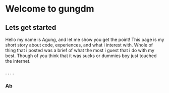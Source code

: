 # Welcome to gungdm

## Lets get started

Hello my name is Agung, and let me show you get the point!
This page is my short story about code, experiences, and what i interest with. Whole of thing that i posted was a brief of what the most i guest that i do with my best. Though of you think that it was sucks or dummies boy just touched the internet.

#### . . . . 
### Ab




